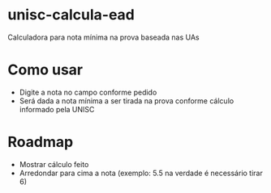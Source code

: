 # unisc-calcula-ead
Calculadora para nota mínima na prova baseada nas UAs

# Como usar
- Digite a nota no campo conforme pedido
- Será dada a nota mínima a ser tirada na prova conforme cálculo informado pela UNISC

# Roadmap
- Mostrar cálculo feito
- Arredondar para cima a nota (exemplo: 5.5 na verdade é necessário tirar 6)
